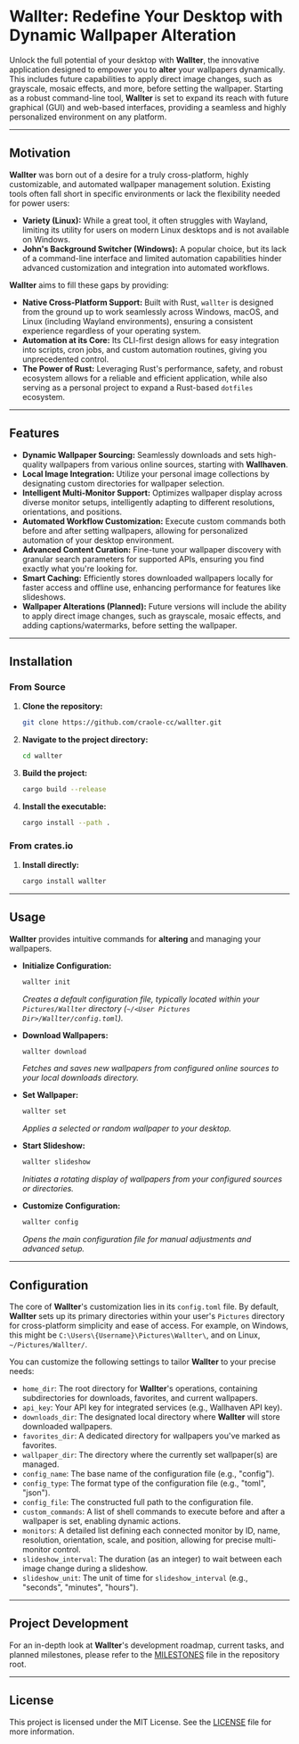 # Wallter: Redefine Your Desktop with Dynamic Wallpaper Alteration

Unlock the full potential of your desktop with **Wallter**, the innovative application designed to empower you to **alter** your wallpapers dynamically. This includes future capabilities to apply direct image changes, such as grayscale, mosaic effects, and more, before setting the wallpaper. Starting as a robust command-line tool, **Wallter** is set to expand its reach with future graphical (GUI) and web-based interfaces, providing a seamless and highly personalized environment on any platform.

---

## Motivation

**Wallter** was born out of a desire for a truly cross-platform, highly customizable, and automated wallpaper management solution. Existing tools often fall short in specific environments or lack the flexibility needed for power users:

* **Variety (Linux):** While a great tool, it often struggles with Wayland, limiting its utility for users on modern Linux desktops and is not available on Windows.
* **John's Background Switcher (Windows):** A popular choice, but its lack of a command-line interface and limited automation capabilities hinder advanced customization and integration into automated workflows.

**Wallter** aims to fill these gaps by providing:

* **Native Cross-Platform Support:** Built with Rust, `wallter` is designed from the ground up to work seamlessly across Windows, macOS, and Linux (including Wayland environments), ensuring a consistent experience regardless of your operating system.
* **Automation at its Core:** Its CLI-first design allows for easy integration into scripts, cron jobs, and custom automation routines, giving you unprecedented control.
* **The Power of Rust:** Leveraging Rust's performance, safety, and robust ecosystem allows for a reliable and efficient application, while also serving as a personal project to expand a Rust-based `dotfiles` ecosystem.

---

## Features

* **Dynamic Wallpaper Sourcing:** Seamlessly downloads and sets high-quality wallpapers from various online sources, starting with **Wallhaven**.
* **Local Image Integration:** Utilize your personal image collections by designating custom directories for wallpaper selection.
* **Intelligent Multi-Monitor Support:** Optimizes wallpaper display across diverse monitor setups, intelligently adapting to different resolutions, orientations, and positions.
* **Automated Workflow Customization:** Execute custom commands both before and after setting wallpapers, allowing for personalized automation of your desktop environment.
* **Advanced Content Curation:** Fine-tune your wallpaper discovery with granular search parameters for supported APIs, ensuring you find exactly what you're looking for.
* **Smart Caching:** Efficiently stores downloaded wallpapers locally for faster access and offline use, enhancing performance for features like slideshows.
* **Wallpaper Alterations (Planned):** Future versions will include the ability to apply direct image changes, such as grayscale, mosaic effects, and adding captions/watermarks, before setting the wallpaper.

---

## Installation

### From Source

1. **Clone the repository:**

    ```bash
    git clone https://github.com/craole-cc/wallter.git
    ```

2. **Navigate to the project directory:**

    ```bash
    cd wallter
    ```

3. **Build the project:**

    ```bash
    cargo build --release
    ```

4. **Install the executable:**

    ```bash
    cargo install --path .
    ```

### From crates.io

1. **Install directly:**

    ```bash
    cargo install wallter
    ```

---

## Usage

**Wallter** provides intuitive commands for **altering** and managing your wallpapers.

* **Initialize Configuration:**

    ```bash
    wallter init
    ```

    *Creates a default configuration file, typically located within your `Pictures/Wallter` directory (`~/<User Pictures Dir>/Wallter/config.toml`).*
* **Download Wallpapers:**

    ```bash
    wallter download
    ```

    *Fetches and saves new wallpapers from configured online sources to your local downloads directory.*
* **Set Wallpaper:**

    ```bash
    wallter set
    ```

    *Applies a selected or random wallpaper to your desktop.*
* **Start Slideshow:**

    ```bash
    wallter slideshow
    ```

    *Initiates a rotating display of wallpapers from your configured sources or directories.*
* **Customize Configuration:**

    ```bash
    wallter config
    ```

    *Opens the main configuration file for manual adjustments and advanced setup.*

---

## Configuration

The core of **Wallter**'s customization lies in its `config.toml` file. By default, **Wallter** sets up its primary directories within your user's `Pictures` directory for cross-platform simplicity and ease of access. For example, on Windows, this might be `C:\Users\{Username}\Pictures\Wallter\`, and on Linux, `~/Pictures/Wallter/`.

You can customize the following settings to tailor **Wallter** to your precise needs:

* `home_dir`: The root directory for **Wallter**'s operations, containing subdirectories for downloads, favorites, and current wallpapers.
* `api_key`: Your API key for integrated services (e.g., Wallhaven API key).
* `downloads_dir`: The designated local directory where **Wallter** will store downloaded wallpapers.
* `favorites_dir`: A dedicated directory for wallpapers you've marked as favorites.
* `wallpaper_dir`: The directory where the currently set wallpaper(s) are managed.
* `config_name`: The base name of the configuration file (e.g., "config").
* `config_type`: The format type of the configuration file (e.g., "toml", "json").
* `config_file`: The constructed full path to the configuration file.
* `custom_commands`: A list of shell commands to execute before and after a wallpaper is set, enabling dynamic actions.
* `monitors`: A detailed list defining each connected monitor by ID, name, resolution, orientation, scale, and position, allowing for precise multi-monitor control.
* `slideshow_interval`: The duration (as an integer) to wait between each image change during a slideshow.
* `slideshow_unit`: The unit of time for `slideshow_interval` (e.g., "seconds", "minutes", "hours").

---

## Project Development

For an in-depth look at **Wallter**'s development roadmap, current tasks, and planned milestones, please refer to the [MILESTONES](MILESTONES.md) file in the repository root.

---

## License

This project is licensed under the MIT License. See the [LICENSE](LICENSE.md) file for more information.
